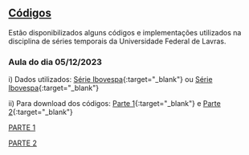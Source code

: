 ## [Códigos](#)

Estão disponibilizados alguns códigos e implementações utilizados na disciplina de séries temporais da Universidade Federal de Lavras.

### Aula do dia 05/12/2023

i) Dados utilizados: 
[Série Ibovespa](https://raw.githubusercontent.com/Luizpala/series_temporais/main/dados/%5EBVSP.csv){:target="_blank"} ou [Série Ibovespa](https://downgit.github.io/#/home?url=https://github.com/Luizpala/series_temporais/blob/main/dados/^BVSP.csv){:target="_blank"} 

ii) Para download dos códigos: 
[Parte 1](https://raw.githubusercontent.com/Luizpala/series_temporais/main/volatilidade/aula_st_1.R){:target="_blank"} e [Parte 2](https://raw.githubusercontent.com/Luizpala/series_temporais/main/volatilidade/aula_st_2.R){:target="_blank"}

<a href="https://luizpala.github.io/series_temporais/volatilidade/st_parte_1.html" target="_blank"> PARTE 1 </a>

<a href="https://luizpala.github.io/series_temporais/volatilidade/st_parte_2.html" target="_blank"> PARTE 2 </a>

